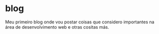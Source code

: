 # blog
Meu primeiro blog onde vou postar coisas que considero importantes na área de desenvolvimento web e otras cositas más. 
